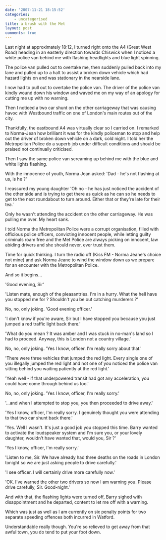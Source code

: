 ```yaml
---
date: '2007-11-21 18:15:52'
categories:
    - uncategorised
title: a brush with the Met
layout: post
comments: true
---
```


Last night at approximately 18:12, I turned right onto the A4 (Great
West Road) heading in an easterly direction towards Chiswick when I
noticed a white police van behind me with flashing headlights and blue
light spinning.

The police van pulled out to overtake me, then suddenly pulled back into
my lane and pulled up to a halt to assist a broken down vehicle which
had hazard lights on and was stationary in the nearside lane.

I now had to pull out to overtake the police van. The driver of the
police van kindly wound down his window and waved me on my way of an
apology for cutting me up with no warning.

Then I noticed a two car shunt on the other carriageway that was causing
havoc with Westbound traffic on one of London's main routes out of the
city.

Thankfully, the eastbound A4 was virtually clear so I carried on. I
remarked to Norma-Jean how brilliant it was for the kindly policeman to
stop and help out the driver of broken down vehicle on a dark, cold
night. I told her the Metropolitan Police do a superb job under
difficult conditions and should be praised not continually criticised.

Then I saw the same police van screaming up behind me with the blue and
white lights flashing.

With the innocence of youth, Norma Jean asked: 'Dad - he's not flashing
at us, is he ?'

I reassured my young daughter 'Oh no - he has just noticed the accident
of the other side and is trying to get there as quick as he can so he
needs to get to the next roundabout to turn around. Either that or
they're late for their tea.'

Only he wasn't attending the accident on the other carriageway. He was
pulling me over. My heart sank.

I told Norma the Metropolitan Police were a corrupt organisation, filled
with officious police officers, convicting innocent people, while
letting guilty criminals roam free and the Met Police are always picking
on innocent, law abiding drivers and she should never, ever trust them.

Time for quick thinking. I turn the radio off (Kiss FM - Norma Jeane's
choice not mine) and ask Norma Jeane to wind the window down as we
prepare for an encounter with the Metropolitan Police.

And so it begins...

'Good evening, Sir'

'Listen mate, enough of the pleasantries. I'm in a hurry. What the hell
have you stopped me for ? Shouldn't you be out catching murderers ?'

No, no, only joking. 'Good evening officer.'

'I don't know if you're aware, Sir but I have stopped you because you
just jumped a red traffic light back there.'

'What do you mean ? It was amber and I was stuck in no-man's land so I
had to proceed. Anyway, this is London not a country village.'

No, no, only joking. 'Yes I know, officer. I'm really sorry about that.'

'There were three vehicles that jumped the red light. Every single one
of you illegally jumped the red light and not one of you noticed the
police van sitting behind you waiting patiently at the red light.'

'Yeah well - if that underpowered transit had got any acceleration, you
could have come through behind us too.'

No, no, only joking. 'Yes I know, officer, I'm really sorry.'

'...and when I attempted to stop you, you then proceeded to drive away.'

'Yes I know, officer, I'm really sorry. I genuinely thought you were
attending to that two car shunt back there.'

'Yes. Well I wasn't. It's just a good job you stopped this time. Barry
wanted to activate the loudspeaker system and I'm sure you, or your
lovely daughter, wouldn't have wanted that, would you, Sir ?'

'Yes I know, officer, I'm really sorry.'

'Listen to me, Sir. We have already had three deaths on the roads in
London tonight so we are just asking people to drive carefully.'

'I see officer. I will certainly drive more carefully now.'

'OK. I've warned the other two drivers so now I am warning you. Please
drive carefully, Sir. Good-night.'

And with that, the flashing lights were turned off, Barry sighed with
disappointment and he departed, content to let me off with a warning.

Which was just as well as I am currently on six penalty points for two
separate speeding offences both incurred in Watford.

Understandable really though. You're so relieved to get away from that
awful town, you do tend to put your foot down.

